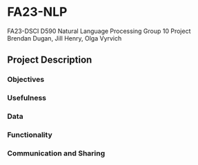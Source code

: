 # FA23-NLP
FA23-DSCI D590 Natural Language Processing Group 10 Project  
Brendan Dugan, Jill Henry, Olga Vyrvich

## Project Description
### Objectives
### Usefulness
### Data
### Functionality
### Communication and Sharing
